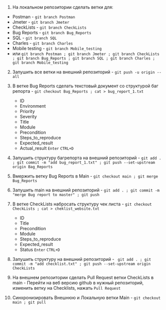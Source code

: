 1. На локальном репозитории сделать ветки для:
- Postman - `git branch Postman`
- Jmeter - `git branch Jmeter`
- CheckLists - `git branch CheckLists`
- Bug Reports - `git branch Bug_Reports`
- SQL - `git branch SQL`
- Charles - `git branch Charles`
- Mobile testing - `git branch Mobile_testing`
- или `git branch Postman ; git branch Jmeter ; git branch CheckLists ; git branch Bug_Reports ; git branch SQL ; git branch Charles ; git branch Mobile_testing`

2. Запушить все ветки на внешний репозиторий - `git push -u origin --all`
3. В ветке Bug Reports сделать текстовый документ со структурой баг репорта - 
`git checkout Bug_Reports ; cat > bug_report_1.txt`
	+ ID
	+ Environment
	+ Priority
	+ Severity
	+ Title
	+ Module
	+ Precondition
	+ Steps_to_reproduce
	+ Expected_result
	+ Actual_result
`Enter` `CTRL+D`

5. Запушить структуру багрепорта на внешний репозиторий - `git add . ; git commit -m "add bug_report_1.txt" ; git push --set-upstream origin Bag_Reports`
6. Вмержить ветку Bug Reports в Main - `git checkout main ; git merge Bug_Reports`
7. Запушить main на внешний репозиторий - `git add . ; git commit -m "merge Bug report to master" ; git push`

9. В ветке CheckLists набросать структуру чек листа - 
`git checkout CheckLists ; cat > cheklist_website.txt`
	+ ID
	+ Title
	+ Precondition
	+ Module
	+ Steps_to_reproduce
	+ Expected_result
	+ Status
`Enter` `CTRL+D`

10. Запушить структуру на внешний репозиторий - ` git add . ; git commit -m "add checklist.txt" ; git push --set-upstream origin CheckLists`
11. На внешнем репозитории сделать Pull Request ветки CheckLists в main - Перейти на веб версию github в нужный репозиторий, изменить ветку на Checklists, нажать `Pull Request`
12. Синхронизировать Внешнюю и Локальную ветки Main - `git checkout main ; git pull`
